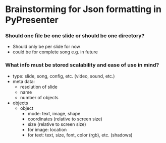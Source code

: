 # Brainstorming for Json formatting in PyPresenter

### Should one file be one slide or should be one directory?
- Should only be per slide for now
- could be for complete song e.g. in future

### What info must be stored scalability and ease of use in mind?
- type: slide, song, config, etc. (video, sound, etc.)
- meta data:
    - resolution of slide
    - name
    - number of objects
- objects
    - object
        - mode: text, image, shape
        - coordinates (relative to screen size)
        - size (relative to screen size)
        - for image: location
        - for text: text, size, font, color (rgb), etc. (shadows)
        